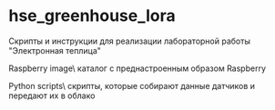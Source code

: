 # hse_greenhouse_lora

Скрипты и инструкции для реализации лабораторной работы "Электронная теплица"

Raspberry image\\
каталог с преднастроенным образом Raspberry
  
Python scripts\\
скрипты, которые собирают данные датчиков и передают их в облако
